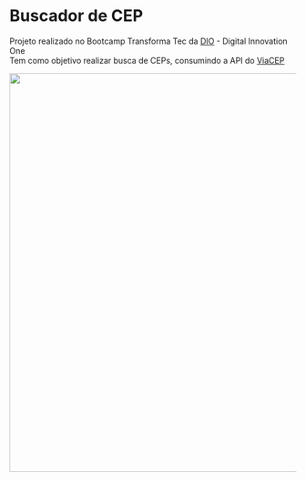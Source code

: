 # Buscador de CEP

Projeto realizado no Bootcamp Transforma Tec da [DIO](https://web.dio.me) - Digital Innovation One
<br> Tem como objetivo realizar busca de CEPs, consumindo a API do [ViaCEP](https://viacep.com.br)
<br><div align="center">
<img src="https://user-images.githubusercontent.com/102252795/177860076-2ddc3b6e-0ce4-4e19-acfe-2bba20b19fa9.png" width="700px" />
</div>
